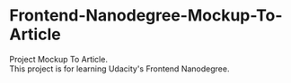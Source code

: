 # Frontend-Nanodegree-Mockup-To-Article
Project Mockup To Article.<br>
This project is for learning Udacity's Frontend Nanodegree.